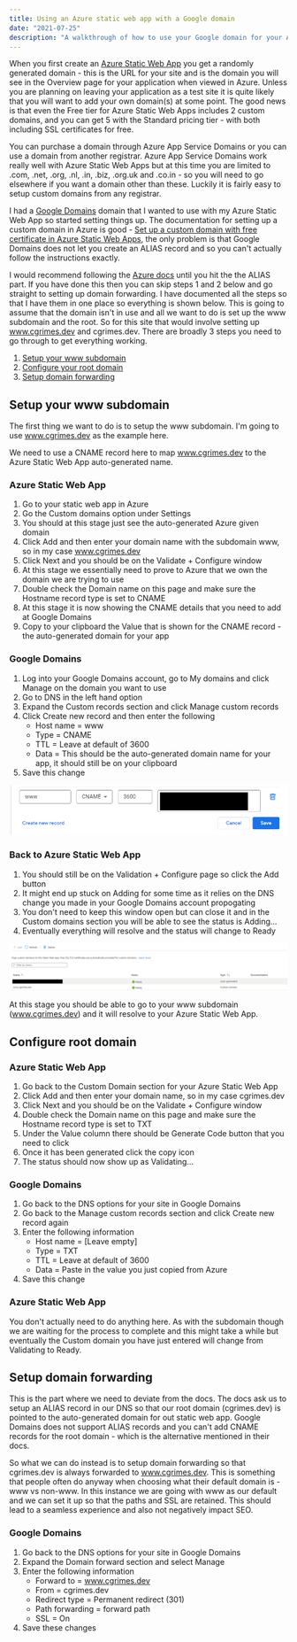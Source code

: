 ```yaml
---
title: Using an Azure static web app with a Google domain
date: "2021-07-25"
description: "A walkthrough of how to use your Google domain for your Azure static web app"
---
```


When you first create an [Azure Static Web App](https://azure.microsoft.com/en-gb/services/app-service/static/) you get a randomly generated domain - this is the URL for your site and is the domain you will see in the Overview page for your application when viewed in Azure. Unless you are planning on leaving your application as a test site it is quite likely that you will want to add your own domain(s) at some point. The good news is that even the Free tier for Azure Static Web Apps includes 2 custom domains, and you can get 5 with the Standard pricing tier - with both including SSL certificates for free.

You can purchase a domain through Azure App Service Domains or you can use a domain from another registrar. Azure App Service Domains work really well with Azure Static Web Apps but at this time you are limited to .com, .net, .org, .nl, .in, .biz, .org.uk and .co.in - so you will need to go elsewhere if you want a domain other than these. Luckily it is fairly easy to setup custom domains from any registrar.

I had a [Google Domains](https://domains.google/) domain that I wanted to use with my Azure Static Web App so started setting things up. The documentation for setting up a custom domain in Azure is good - [Set up a custom domain with free certificate in Azure Static Web Apps](https://docs.microsoft.com/en-us/azure/static-web-apps/custom-domain?tabs=azure-dns), the only problem is that Google Domains does not let you create an ALIAS record and so you can't actually follow the instructions exactly.

I would recommend following the [Azure docs](https://docs.microsoft.com/en-us/azure/static-web-apps/custom-domain?tabs=azure-dns) until you hit the the ALIAS part. If you have done this then you can skip steps 1 and 2 below and go straight to setting up domain forwarding. I have documented all the steps so that I have them in one place so everything is shown below. This is going to assume that the domain isn't in use and all we want to do is set up the www subdomain and the root. So for this site that would involve setting up www.cgrimes.dev and cgrimes.dev. There are broadly 3 steps you need to go through to get everything working.

1. [Setup your www subdomain](#setup-your-www-subdomain)
2. [Configure your root domain](#configure-root-domain)
3. [Setup domain forwarding](#setup-domain-forwarding)

## Setup your www subdomain

The first thing we want to do is to setup the www subdomain. I'm going to use www.cgrimes.dev as the example here.

We need to use a CNAME record here to map www.cgrimes.dev to the Azure Static Web App auto-generated name.

### Azure Static Web App

1. Go to your static web app in Azure
2. Go the Custom domains option under Settings
3. You should at this stage just see the auto-generated Azure given domain
4. Click Add and then enter your domain name with the subdomain www, so in my case www.cgrimes.dev
5. Click Next and you should be on the Validate + Configure window
6. At this stage we essentially need to prove to Azure that we own the domain we are trying to use
7. Double check the Domain name on this page and make sure the Hostname record type is set to CNAME
8. At this stage it is now showing the CNAME details that you need to add at Google Domains
9. Copy to your clipboard the Value that is shown for the CNAME record - the auto-generated domain for your app

### Google Domains

1. Log into your Google Domains account, go to My domains and click Manage on the domain you want to use
2. Go to DNS in the left hand option
3. Expand the Custom records section and click Manage custom records
4. Click Create new record and then enter the following
    * Host name = www
    * Type = CNAME
    * TTL = Leave at default of 3600
    * Data = This should be the auto-generated domain name for your app, it should still be on your clipboard
5. Save this change

![Google Domains subdomain](./wwwsubdomainexample.png)

### Back to Azure Static Web App

1. You should still be on the Validation + Configure page so click the Add button
2. It might end up stuck on Adding for some time as it relies on the DNS change you made in your Google Domains account propogating
3. You don't need to keep this window open but can close it and in the Custom domains section you will be able to see the status is Adding...
4. Eventually everything will resolve and the status will change to Ready

![Azure static app subdomain ready](./subdomainready.png)

At this stage you should be able to go to your www subdomain (www.cgrimes.dev) and it will resolve to your Azure Static Web App.

## Configure root domain

### Azure Static Web App

1. Go back to the Custom Domain section for your Azure Static Web App
2. Click Add and then enter your domain name, so in my case cgrimes.dev
3. Click Next and you should be on the Validate + Configure window
4. Double check the Domain name on this page and make sure the Hostname record type is set to TXT
5. Under the Value column there should be Generate Code button that you need to click
6. Once it has been generated click the copy icon
7. The status should now show up as Validating...

### Google Domains

1. Go back to the DNS options for your site in Google Domains
2. Go back to the Manage custom records section and click Create new record again
3. Enter the following information
    * Host name = [Leave empty]
    * Type = TXT
    * TTL = Leave at default of 3600
    * Data = Paste in the value you just copied from Azure
4. Save this change

### Azure Static Web App

You don't actually need to do anything here. As with the subdomain though we are waiting for the process to complete and this might take a while but eventually the Custom domain you have just entered will change from Validating to Ready.

## Setup domain forwarding

This is the part where we need to deviate from the docs. The docs ask us to setup an ALIAS record in our DNS so that our root domain (cgrimes.dev) is pointed to the auto-generated domain for out static web app. Google Domains does not support ALIAS records and you can't add CNAME records for the root domain - which is the alternative mentioned in their docs.

So what we can do instead is to setup domain forwarding so that cgrimes.dev is always forwarded to www.cgrimes.dev. This is something that people often do anyway when choosing what their default domain is - www vs non-www. In this instance we are going with www as our default and we can set it up so that the paths and SSL are retained. This should lead to a seamless experience and also not negatively impact SEO.

### Google Domains

1. Go back to the DNS options for your site in Google Domains
2. Expand the Domain forward section and select Manage
3. Enter the following information
    * Forward to = www.cgrimes.dev
    * From = cgrimes.dev
    * Redirect type = Permanent redirect (301)
    * Path forwarding = forward path
    * SSL = On
4. Save these changes
